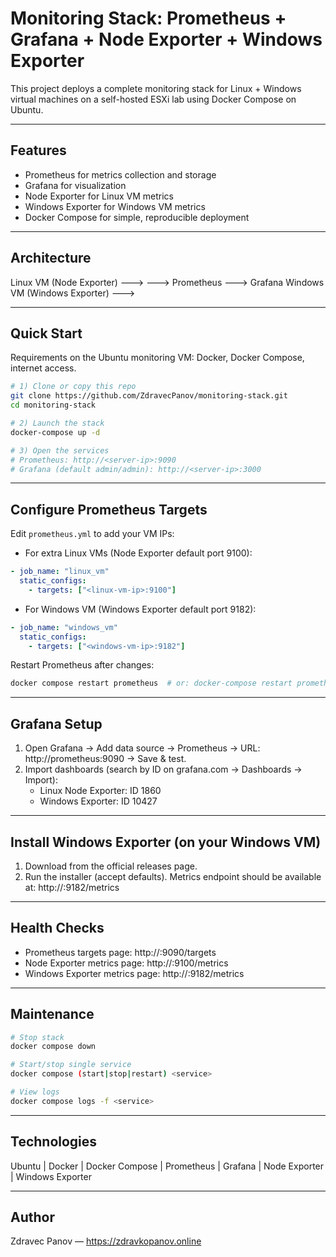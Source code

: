 # Monitoring Stack: Prometheus + Grafana + Node Exporter + Windows Exporter

This project deploys a complete monitoring stack for Linux + Windows virtual machines on a
self-hosted ESXi lab using Docker Compose on Ubuntu.

---

## Features
- Prometheus for metrics collection and storage
- Grafana for visualization
- Node Exporter for Linux VM metrics
- Windows Exporter for Windows VM metrics
- Docker Compose for simple, reproducible deployment

---

## Architecture

Linux VM (Node Exporter)   --->
                              ---> Prometheus ---> Grafana
Windows VM (Windows Exporter) --->

---

## Quick Start

Requirements on the Ubuntu monitoring VM: Docker, Docker Compose, internet access.

```bash
# 1) Clone or copy this repo
git clone https://github.com/ZdravecPanov/monitoring-stack.git
cd monitoring-stack

# 2) Launch the stack
docker-compose up -d

# 3) Open the services
# Prometheus: http://<server-ip>:9090
# Grafana (default admin/admin): http://<server-ip>:3000
```

---

## Configure Prometheus Targets

Edit `prometheus.yml` to add your VM IPs:

- For extra Linux VMs (Node Exporter default port 9100):

```yaml
- job_name: "linux_vm"
  static_configs:
    - targets: ["<linux-vm-ip>:9100"]
```

- For Windows VM (Windows Exporter default port 9182):

```yaml
- job_name: "windows_vm"
  static_configs:
    - targets: ["<windows-vm-ip>:9182"]
```

Restart Prometheus after changes:

```bash
docker compose restart prometheus  # or: docker-compose restart prometheus
```

---

## Grafana Setup

1. Open Grafana -> Add data source -> Prometheus -> URL: http://prometheus:9090 -> Save & test.
2. Import dashboards (search by ID on grafana.com -> Dashboards -> Import):
   - Linux Node Exporter: ID 1860
   - Windows Exporter: ID 10427

---

## Install Windows Exporter (on your Windows VM)

1. Download from the official releases page.
2. Run the installer (accept defaults). Metrics endpoint should be available at:
   http://<windows-vm-ip>:9182/metrics

---

## Health Checks

- Prometheus targets page: http://<server-ip>:9090/targets
- Node Exporter metrics page: http://<server-ip>:9100/metrics
- Windows Exporter metrics page: http://<windows-vm-ip>:9182/metrics

---

## Maintenance

```bash
# Stop stack
docker compose down

# Start/stop single service
docker compose (start|stop|restart) <service>

# View logs
docker compose logs -f <service>
```

---

## Technologies
Ubuntu | Docker | Docker Compose | Prometheus | Grafana | Node Exporter | Windows Exporter

---

## Author
Zdravec Panov — https://zdravkopanov.online
